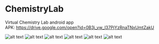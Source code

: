 # ChemistryLab
Virtual Chemistry Lab android app<br/>
APK: https://drive.google.com/open?id=0B3j_vw_l37PjYzRnaTNxUmtZakU

![alt text](https://drive.google.com/uc?id=1paG6i4HcmQq70JHG4xek-IOIMzfU2XM1)
![alt text](https://drive.google.com/uc?id=1lNnDuON5obHVYmYeiiWXlEHWvrvF8tpt)
![alt text](https://drive.google.com/uc?id=1mVhLFONE-NjFj0wxTYxC3Ojl0M6_XL9U)
![alt text](https://drive.google.com/uc?id=182FKKKpD9nkorxQFuqu3B0b0_DOiRvEa)
![alt text](https://drive.google.com/uc?id=1IhonbUY5LvjpjMQJhYNC9JdqYX9cERR0)
![alt text](https://drive.google.com/uc?id=1OqyrZAKyiEZIAbmE7vDD2aEd2dOe3jeB)
